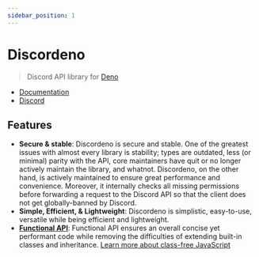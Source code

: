 ```yaml
---
sidebar_position: 1
---
```


# Discordeno

> Discord API library for [Deno](https://deno.land)

- [Documentation](https://doc.deno.land/https/deno.land/x/discordeno/mod.ts)
- [Discord](https://discord.gg/ddeno)

## Features

- **Secure & stable**: Discordeno is secure and stable. One of the greatest
  issues with almost every library is stability; types are outdated, less (or
  minimal) parity with the API, core maintainers have quit or no longer actively
  maintain the library, and whatnot. Discordeno, on the other hand, is actively
  maintained to ensure great performance and convenience. Moreover, it
  internally checks all missing permissions before forwarding a request to the
  Discord API so that the client does not get globally-banned by Discord.
- **Simple, Efficient, & Lightweight**: Discordeno is simplistic, easy-to-use,
  versatile while being efficient and lightweight.
- [**Functional API**](https://en.wikipedia.org/wiki/Functional_programming):
  Functional API ensures an overall concise yet performant code while removing
  the difficulties of extending built-in classes and inheritance.
  [Learn more about class-free JavaScript](https://dannyfritz.wordpress.com/2014/10/11/class-free-object-oriented-programming/)
